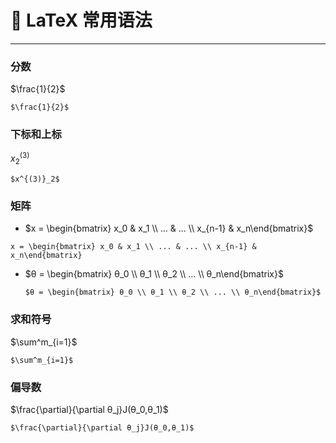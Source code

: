 # 🐣  LaTeX 常用语法

---

### 分数

$\frac{1}{2}$

```
$\frac{1}{2}$
```



### 下标和上标

$x^{(3)}_2$

```
$x^{(3)}_2$
```



### 矩阵

-  $x = \begin{bmatrix} x_0 & x_1 \\ ... & ... \\ x_{n-1} & x_n\end{bmatrix}$

  ```
  x = \begin{bmatrix} x_0 & x_1 \\ ... & ... \\ x_{n-1} & x_n\end{bmatrix}
  ```

  

- $θ = \begin{bmatrix} θ_0 \\ θ_1 \\ θ_2 \\ ... \\ θ_n\end{bmatrix}$

  ```
  $θ = \begin{bmatrix} θ_0 \\ θ_1 \\ θ_2 \\ ... \\ θ_n\end{bmatrix}$
  ```



### 求和符号

$\sum^m_{i=1}$

```
$\sum^m_{i=1}$
```



### 偏导数

$\frac{\partial}{\partial θ_j}J(θ_0,θ_1)$

```
$\frac{\partial}{\partial θ_j}J(θ_0,θ_1)$
```

